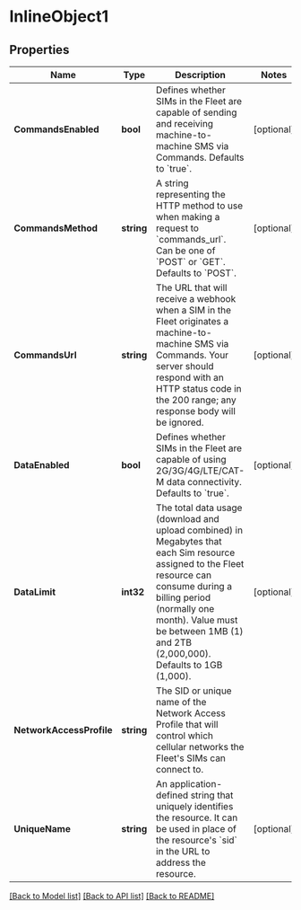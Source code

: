 # InlineObject1

## Properties

Name | Type | Description | Notes
------------ | ------------- | ------------- | -------------
**CommandsEnabled** | **bool** | Defines whether SIMs in the Fleet are capable of sending and receiving machine-to-machine SMS via Commands. Defaults to &#x60;true&#x60;. | [optional] 
**CommandsMethod** | **string** | A string representing the HTTP method to use when making a request to &#x60;commands_url&#x60;. Can be one of &#x60;POST&#x60; or &#x60;GET&#x60;. Defaults to &#x60;POST&#x60;. | [optional] 
**CommandsUrl** | **string** | The URL that will receive a webhook when a SIM in the Fleet originates a machine-to-machine SMS via Commands. Your server should respond with an HTTP status code in the 200 range; any response body will be ignored. | [optional] 
**DataEnabled** | **bool** | Defines whether SIMs in the Fleet are capable of using 2G/3G/4G/LTE/CAT-M data connectivity. Defaults to &#x60;true&#x60;. | [optional] 
**DataLimit** | **int32** | The total data usage (download and upload combined) in Megabytes that each Sim resource assigned to the Fleet resource can consume during a billing period (normally one month). Value must be between 1MB (1) and 2TB (2,000,000). Defaults to 1GB (1,000). | [optional] 
**NetworkAccessProfile** | **string** | The SID or unique name of the Network Access Profile that will control which cellular networks the Fleet&#39;s SIMs can connect to. | 
**UniqueName** | **string** | An application-defined string that uniquely identifies the resource. It can be used in place of the resource&#39;s &#x60;sid&#x60; in the URL to address the resource. | [optional] 

[[Back to Model list]](../README.md#documentation-for-models) [[Back to API list]](../README.md#documentation-for-api-endpoints) [[Back to README]](../README.md)


